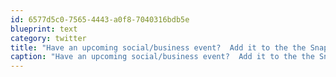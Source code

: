 ```yaml
---
id: 6577d5c0-7565-4443-a0f8-7040316bdb5e
blueprint: text
category: twitter
title: "Have an upcoming social/business event?  Add it to the the Snap Okanagan calendar &amp; maybe we'll come out to cover it. http://bit.ly/btUCov"
caption: "Have an upcoming social/business event?  Add it to the the Snap Okanagan calendar &amp; maybe we'll come out to cover it. http://bit.ly/btUCov"
---
```

